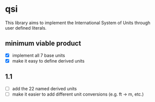 # qsi
This library aims to implement the International System of Units through user
defined literals.

## minimum viable product
- [x] implement all 7 base units
- [x] make it easy to define derived units

## 1.1
- [ ] add the 22 named derived units
- [ ] make it easier to add different unit conversions (e.g. ft -> m, etc.)
